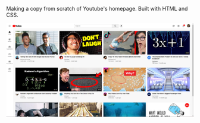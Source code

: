 Making a copy from scratch of Youtube's homepage. Built with HTML and CSS.

![Screenshot of my Youtube copy](Sample.png)
